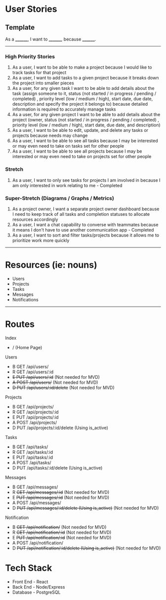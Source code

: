 # User Stories

## Template

As a **\_\_\_\_\_\_**, I want to **\_\_\_\_\_\_**, because **\_\_\_\_\_\_**.

---

### High Priority Stories

1. As a user, I want to be able to make a project because I would like to track tasks for that project
2. As a user, I want to add tasks to a given project because it breaks down the project into smaller pieces
3. As a user, for any given task I want to be able to add details about the task (assign someone to it, status (not started / in progress / pending / completed) , priority level (low / medium / high), start date, due date, description and specify the project it belongs to) because detailed information is required to accurately manage tasks
4. As a user, for any given project I want to be able to add details about the project (owner, status (not started / in progress / pending / completed) , priority level (low / medium / high), start date, due date, and description)
5. As a user, I want to be able to edit, update, and delete any tasks or projects because needs may change
6. As a user, I want to be able to see all tasks because I may be interested or may even need to take on tasks set for other people
7. As a user, I want to be able to see all projects because I may be interested or may even need to take on projects set for other people

### Stretch

1. As a user, I want to only see tasks for projects I am involved in because I am only interested in work relating to me - Completed

### Super-Stretch (Diagrams / Graphs / Metrics)

1. As a project owner, I want a separate project owner dashboard because I need to keep track of all tasks and completion statuses to allocate resources accordingly
2. As a user, I want a chat capability to converse with teammates because it means I don't have to use another communication app - Completed
3. As a user, I want to sort and filter tasks/projects because it allows me to prioritize work more quickly

---

# Resources (ie: nouns)

- Users
- Projects
- Tasks
- Messages
- Notifications

---

# Routes

Index

- / (Home Page)

Users

- B GET /api/users/
- R GET /api/users/:id
- ~~E PUT /api/users/:id~~ (Not needed for MVD)
- ~~A POST /api/users/~~ (Not needed for MVD)
- ~~D PUT /api/users/:id/delete~~ (Not needed for MVD)

Projects

- B GET /api/projects/
- R GET /api/projects/:id
- E PUT /api/projects/:id
- A POST /api/projects/
- D PUT /api/projects/:id/delete (Using is_active)

Tasks

- B GET /api/tasks/
- R GET /api/tasks/:id
- E PUT /api/tasks/:id
- A POST /api/tasks/
- D PUT /api/tasks/:id/delete (Using is_active)

Messages

- B GET /api/messages/
- R ~~GET /api/messages/:id~~ (Not needed for MVD)
- E ~~PUT /api/messages/:id~~ (Not needed for MVD)
- A POST /api/messages/
- D ~~PUT /api/messages/:id/delete (Using is_active)~~ (Not needed for MVD)

Notification

- B ~~GET /api/notification/~~ (Not needed for MVD)
- R ~~GET /api/notification/:id~~ (Not needed for MVD)
- E ~~PUT /api/notification/:id~~ (Not needed for MVD)
- A POST /api/notification/
- D ~~PUT /api/notification/:id/delete (Using is_active)~~ (Not needed for MVD)

# Tech Stack

- Front End - React
- Back End - Node/Express
- Database - PostgreSQL
